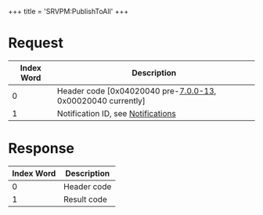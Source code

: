 +++
title = 'SRVPM:PublishToAll'
+++

# Request

| Index Word | Description                                                                          |
|------------|--------------------------------------------------------------------------------------|
| 0          | Header code \[0x04020040 pre-[7.0.0-13](7.0.0-13 "wikilink"), 0x00020040 currently\] |
| 1          | Notification ID, see [Notifications](Services#Notifications "wikilink")              |

# Response

| Index Word | Description |
|------------|-------------|
| 0          | Header code |
| 1          | Result code |